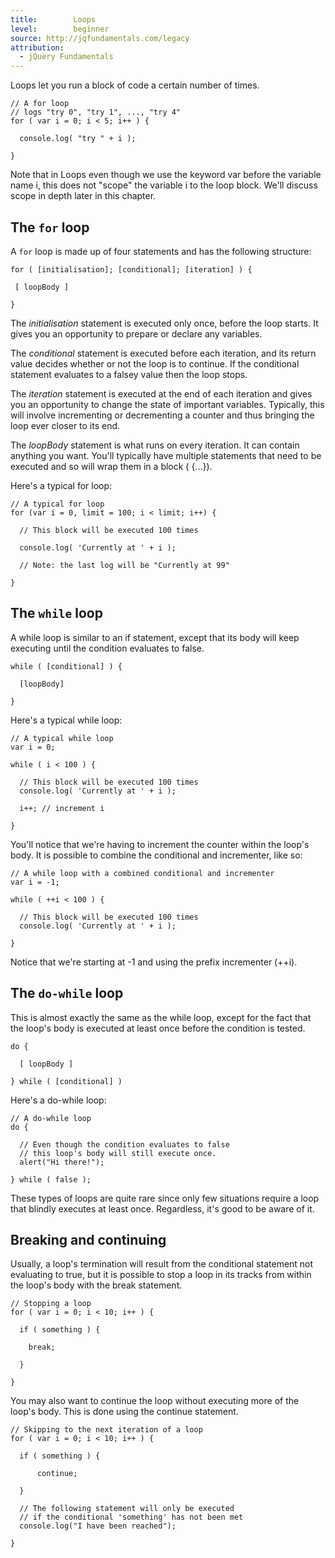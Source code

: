 ```yaml
---
title:        Loops
level:        beginner
source: http://jqfundamentals.com/legacy
attribution: 
  - jQuery Fundamentals
---
```

Loops let you run a block of code a certain number of times.

```
// A for loop
// logs "try 0", "try 1", ..., "try 4"
for ( var i = 0; i < 5; i++ ) {

  console.log( "try " + i );

}
```

<div class="note">
Note that in Loops even though we use the keyword var before
the variable name i, this does not "scope" the variable i to the loop block.
We'll discuss scope in depth later in this chapter.
</div>

## The `for` loop

A `for` loop is made up of four statements and has the following structure:

```
for ( [initialisation]; [conditional]; [iteration] ) {

 [ loopBody ]

}
```

The _initialisation_ statement is executed only once, before the loop starts. It
gives you an opportunity to prepare or declare any variables.

The _conditional_ statement is executed before each iteration, and its return
value decides whether or not the loop is to continue. If the conditional
statement evaluates to a falsey value then the loop stops.

The _iteration_ statement is executed at the end of each iteration and gives you
an opportunity to change the state of important variables. Typically, this will
involve incrementing or decrementing a counter and thus bringing the loop ever
closer to its end.

The _loopBody_ statement is what runs on every iteration. It can contain anything
you want. You'll typically have multiple statements that need to be executed
and so will wrap them in a block ( {...}).

Here's a typical for loop:

```
// A typical for loop
for (var i = 0, limit = 100; i < limit; i++) {

  // This block will be executed 100 times

  console.log( 'Currently at ' + i );

  // Note: the last log will be "Currently at 99"

}
```

## The `while` loop

A while loop is similar to an if statement, except that its body will keep
executing until the condition evaluates to false.

```
while ( [conditional] ) {

  [loopBody]

}
```

Here's a typical while loop:

```
// A typical while loop
var i = 0;

while ( i < 100 ) {

  // This block will be executed 100 times
  console.log( 'Currently at ' + i );

  i++; // increment i

}
```

You'll notice that we're having to increment the counter within the loop's
body. It is possible to combine the conditional and incrementer, like so:

```
// A while loop with a combined conditional and incrementer
var i = -1;

while ( ++i < 100 ) {

  // This block will be executed 100 times
  console.log( 'Currently at ' + i );

}
```

Notice that we're starting at -1 and using the prefix incrementer (++i).

## The `do-while` loop

This is almost exactly the same as the while loop, except for the fact that the
loop's body is executed at least once before the condition is tested.

```
do {

  [ loopBody ]

} while ( [conditional] )
```
Here's a do-while loop:

```
// A do-while loop
do {

  // Even though the condition evaluates to false
  // this loop's body will still execute once.
  alert("Hi there!");

} while ( false );
```

These types of loops are quite rare since only few situations require a loop
that blindly executes at least once. Regardless, it's good to be aware of it.

## Breaking and continuing

Usually, a loop's termination will result from the conditional statement not
evaluating to true, but it is possible to stop a loop in its tracks from within
the loop's body with the break statement.

```
// Stopping a loop
for ( var i = 0; i < 10; i++ ) {

  if ( something ) {

    break;

  }

}
```

You may also want to continue the loop without executing more of the loop's
body. This is done using the continue statement.


```
// Skipping to the next iteration of a loop
for ( var i = 0; i < 10; i++ ) {

  if ( something ) {

      continue;

  }

  // The following statement will only be executed
  // if the conditional 'something' has not been met
  console.log("I have been reached");

}
```

